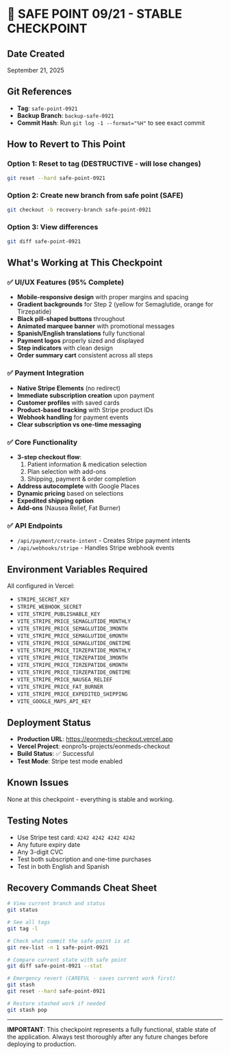 # 🔐 SAFE POINT 09/21 - STABLE CHECKPOINT

## Date Created

September 21, 2025

## Git References

- **Tag**: `safe-point-0921`
- **Backup Branch**: `backup-safe-0921`
- **Commit Hash**: Run `git log -1 --format="%H"` to see exact commit

## How to Revert to This Point

### Option 1: Reset to tag (DESTRUCTIVE - will lose changes)

```bash
git reset --hard safe-point-0921
```

### Option 2: Create new branch from safe point (SAFE)

```bash
git checkout -b recovery-branch safe-point-0921
```

### Option 3: View differences

```bash
git diff safe-point-0921
```

## What's Working at This Checkpoint

### ✅ UI/UX Features (95% Complete)

- **Mobile-responsive design** with proper margins and spacing
- **Gradient backgrounds** for Step 2 (yellow for Semaglutide, orange for Tirzepatide)
- **Black pill-shaped buttons** throughout
- **Animated marquee banner** with promotional messages
- **Spanish/English translations** fully functional
- **Payment logos** properly sized and displayed
- **Step indicators** with clean design
- **Order summary cart** consistent across all steps

### ✅ Payment Integration

- **Native Stripe Elements** (no redirect)
- **Immediate subscription creation** upon payment
- **Customer profiles** with saved cards
- **Product-based tracking** with Stripe product IDs
- **Webhook handling** for payment events
- **Clear subscription vs one-time messaging**

### ✅ Core Functionality

- **3-step checkout flow**:
  1. Patient information & medication selection
  2. Plan selection with add-ons
  3. Shipping, payment & order completion
- **Address autocomplete** with Google Places
- **Dynamic pricing** based on selections
- **Expedited shipping option**
- **Add-ons** (Nausea Relief, Fat Burner)

### ✅ API Endpoints

- `/api/payment/create-intent` - Creates Stripe payment intents
- `/api/webhooks/stripe` - Handles Stripe webhook events

## Environment Variables Required

All configured in Vercel:

- `STRIPE_SECRET_KEY`
- `STRIPE_WEBHOOK_SECRET`
- `VITE_STRIPE_PUBLISHABLE_KEY`
- `VITE_STRIPE_PRICE_SEMAGLUTIDE_MONTHLY`
- `VITE_STRIPE_PRICE_SEMAGLUTIDE_3MONTH`
- `VITE_STRIPE_PRICE_SEMAGLUTIDE_6MONTH`
- `VITE_STRIPE_PRICE_SEMAGLUTIDE_ONETIME`
- `VITE_STRIPE_PRICE_TIRZEPATIDE_MONTHLY`
- `VITE_STRIPE_PRICE_TIRZEPATIDE_3MONTH`
- `VITE_STRIPE_PRICE_TIRZEPATIDE_6MONTH`
- `VITE_STRIPE_PRICE_TIRZEPATIDE_ONETIME`
- `VITE_STRIPE_PRICE_NAUSEA_RELIEF`
- `VITE_STRIPE_PRICE_FAT_BURNER`
- `VITE_STRIPE_PRICE_EXPEDITED_SHIPPING`
- `VITE_GOOGLE_MAPS_API_KEY`

## Deployment Status

- **Production URL**: <https://eonmeds-checkout.vercel.app>
- **Vercel Project**: eonpro1s-projects/eonmeds-checkout
- **Build Status**: ✅ Successful
- **Test Mode**: Stripe test mode enabled

## Known Issues

None at this checkpoint - everything is stable and working.

## Testing Notes

- Use Stripe test card: `4242 4242 4242 4242`
- Any future expiry date
- Any 3-digit CVC
- Test both subscription and one-time purchases
- Test in both English and Spanish

## Recovery Commands Cheat Sheet

```bash
# View current branch and status
git status

# See all tags
git tag -l

# Check what commit the safe point is at
git rev-list -n 1 safe-point-0921

# Compare current state with safe point
git diff safe-point-0921 --stat

# Emergency revert (CAREFUL - saves current work first)
git stash
git reset --hard safe-point-0921

# Restore stashed work if needed
git stash pop
```

---
**IMPORTANT**: This checkpoint represents a fully functional, stable state of the application.
Always test thoroughly after any future changes before deploying to production.
